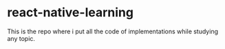 # react-native-learning

This is the repo where i put all the code of implementations while studying any topic.
